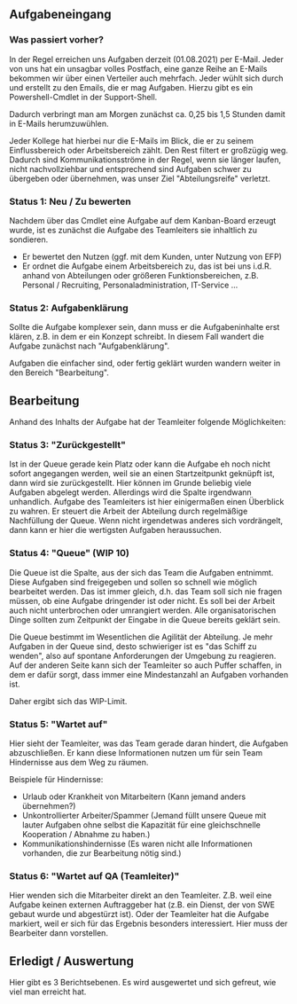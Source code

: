 ## Aufgabeneingang

### Was passiert vorher?

In der Regel erreichen uns Aufgaben derzeit (01.08.2021) per E-Mail. Jeder von uns hat ein unsagbar volles Postfach, eine ganze Reihe an E-Mails bekommen wir über einen Verteiler auch mehrfach. Jeder wühlt sich durch und erstellt zu den Emails, die er mag Aufgaben. Hierzu gibt es ein Powershell-Cmdlet in der Support-Shell.

Dadurch verbringt man am Morgen zunächst ca. 0,25 bis 1,5 Stunden damit in E-Mails herumzuwühlen.

Jeder Kollege hat hierbei nur die E-Mails im Blick, die er zu seinem Einflussbereich oder Arbeitsbereich zählt. Den Rest filtert er großzügig weg. Dadurch sind Kommunikationsströme in der Regel, wenn sie länger laufen, nicht nachvollziehbar und entsprechend sind Aufgaben schwer zu übergeben oder übernehmen, was unser Ziel "Abteilungsreife" verletzt.

### Status 1: Neu / Zu bewerten

Nachdem über das Cmdlet eine Aufgabe auf dem Kanban-Board erzeugt wurde, ist es zunächst die Aufgabe des Teamleiters sie inhaltlich zu sondieren. 

- Er bewertet den Nutzen (ggf. mit dem Kunden, unter Nutzung von EFP)
- Er ordnet die Aufgabe einem Arbeitsbereich zu, das ist bei uns i.d.R. anhand von Abteilungen oder größeren Funktionsbereichen, z.B. Personal / Recruiting, Personaladministration, IT-Service ...

### Status 2: Aufgabenklärung

Sollte die Aufgabe komplexer sein, dann muss er die Aufgabeninhalte erst klären, z.B. in dem er ein Konzept schreibt.
In diesem Fall wandert die Aufgabe zunächst nach "Aufgabenklärung".

Aufgaben die einfacher sind, oder fertig geklärt wurden wandern weiter in den Bereich "Bearbeitung".

## Bearbeitung

Anhand des Inhalts der Aufgabe hat der Teamleiter folgende Möglichkeiten: 

### Status 3: "Zurückgestellt"

Ist in der Queue gerade kein Platz oder kann die Aufgabe eh noch nicht sofort angegangen werden, weil sie an einen Startzeitpunkt geknüpft ist, dann wird sie zurückgestellt. Hier können im Grunde beliebig viele Aufgaben abgelegt werden. Allerdings wird die Spalte irgendwann unhandlich. Aufgabe des Teamleiters ist hier einigermaßen einen Überblick zu wahren. Er steuert die Arbeit der Abteilung durch regelmäßige Nachfüllung der Queue. Wenn nicht irgendetwas anderes sich vordrängelt, dann kann er hier die wertigsten Aufgaben heraussuchen.

### Status 4: "Queue" (WIP 10)

Die Queue ist die Spalte, aus der sich das Team die Aufgaben entnimmt. Diese Aufgaben sind freigegeben und sollen so schnell wie möglich bearbeitet werden. Das ist immer gleich, d.h. das Team soll sich nie fragen müssen, ob eine Aufgabe dringender ist oder nicht. Es soll bei der Arbeit auch nicht unterbrochen oder umrangiert werden. Alle organisatorischen Dinge sollten zum Zeitpunkt der Eingabe in die Queue bereits geklärt sein. 

Die Queue bestimmt im Wesentlichen die Agilität der Abteilung. Je mehr Aufgaben in der Queue sind, desto schwieriger ist es "das Schiff zu wenden", also auf spontane Anforderungen der Umgebung zu reagieren. Auf der anderen Seite kann sich der Teamleiter so auch Puffer schaffen, in dem er dafür sorgt, dass immer eine Mindestanzahl an Aufgaben vorhanden ist. 

Daher ergibt sich das WIP-Limit. 

### Status 5: "Wartet auf"

Hier sieht der Teamleiter, was das Team gerade daran hindert, die Aufgaben abzuschließen. Er kann diese Informationen nutzen um für sein Team Hindernisse aus dem Weg zu räumen.

Beispiele für Hindernisse:
- Urlaub oder Krankheit von Mitarbeitern (Kann jemand anders übernehmen?)
- Unkontrollierter Arbeiter/Spammer (Jemand füllt unsere Queue mit lauter Aufgaben ohne selbst die Kapazität für eine gleichschnelle Kooperation / Abnahme zu haben.)
- Kommunikationshindernisse (Es waren nicht alle Informationen vorhanden, die zur Bearbeitung nötig sind.)

### Status 6: "Wartet auf QA (Teamleiter)"

Hier wenden sich die Mitarbeiter direkt an den Teamleiter. Z.B. weil eine Aufgabe keinen externen Auftraggeber hat (z.B. ein Dienst, der von SWE gebaut wurde und abgestürzt ist). Oder der Teamleiter hat die Aufgabe markiert, weil er sich für das Ergebnis besonders interessiert. Hier muss der Bearbeiter dann vorstellen.

## Erledigt / Auswertung

Hier gibt es 3 Berichtsebenen. Es wird ausgewertet und sich gefreut, wie viel man erreicht hat.

